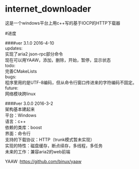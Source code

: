 # internet_downloader
这是一个windows平台上用c++写的基于IOCP的HTTP下载器

#进度

####ver 3.1.0
2016-4-10  
updates:  
实现了aria2 json-rpc部分命令  
现在可以用YAAW，添加，删除，开始，暂停，显示状态  
todo:  
完善CMakeLists  
bugs:  
程序里用的是UTF-8编码，但从命令行窗口传进来的字符编码不固定。  
future:  
网络模块跨linux

####ver 3.0.0
2016-3-2  
架构基本建起来  
平台：Windows  
语言：c++  
依赖的类库：boost  
界面：命令行  
支持的下载协议：HTTP（trunk模式暂未实现）  
实现的特性：磁盘缓存，断点续存，多线程，多任务  
未来的工作：兼容aria2的web前端  

YAAW :https://github.com/binux/yaaw
